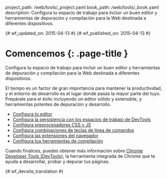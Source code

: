 project_path: /web/tools/_project.yaml
book_path: /web/tools/_book.yaml
description: Configura tu espacio de trabajo para incluir un buen editor y herramientas de depuración y compilación para la Web destinada a diferentes dispositivos.

{# wf_updated_on: 2015-04-13 #}
{# wf_published_on: 2015-04-13 #}

# Comencemos {: .page-title }

Configura tu espacio de trabajo para incluir un buen editor y herramientas de depuración y compilación para la Web destinada a diferentes dispositivos.

El tiempo es un factor de gran importancia para mantener la productividad, y el entorno de desarrollo es el lugar donde pasas la mayor parte del tuyo. Prepárate para el éxito incluyendo un editor sólido y extensible, y herramientas potentes de depuración y desarrollo.

* [Configura tu editor](setup-editor)
* [Configura la persistencia con los espacios de trabajo de DevTools](setup-workflow)
* [Configura preprocesadores CSS y JS](setup-preprocessors)
* [Configura combinaciones de teclas de línea de comandos](setup-shortcuts)
* [Configura las extensiones del navegador](setup-extensions)
* [Configura tus herramientas de compilación](setup-buildtools)

Cuando finalices, puedes obtener más información sobre [Chrome Developer Tools (DevTools)](/web/tools/chrome-devtools), la herramienta integrada de Chrome que te ayuda a desarrollar, probar y depurar tus páginas.


{# wf_devsite_translation #}
